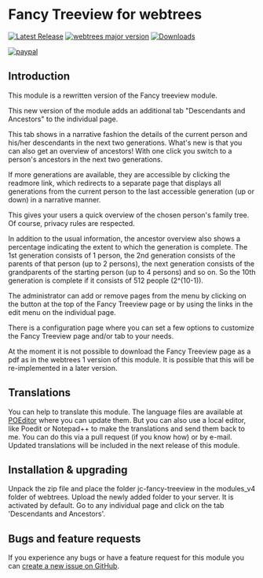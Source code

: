 Fancy Treeview for webtrees
===========================

[![Latest Release](https://img.shields.io/github/release/JustCarmen/webtrees-fancy-treeview.svg)][1]
[![webtrees major version](https://img.shields.io/badge/webtrees-v2.1.x-green)][2]
[![Downloads](https://img.shields.io/github/downloads/JustCarmen/webtrees-fancy-treeview/total.svg)]()

[![paypal](https://www.paypalobjects.com/en_US/i/btn/btn_donateCC_LG.gif)](https://www.paypal.com/cgi-bin/webscr?cmd=_donations&business=XPBC2W85M38AS&item_name=webtrees%20modules%20by%20JustCarmen&currency_code=EUR)

Introduction
-----------
This module is a rewritten version of the Fancy treeview module.

This new version of the module adds an additional tab "Descendants and Ancestors" to the individual page.

This tab shows in a narrative fashion the details of the current person and his/her descendants in the next two generations. What's new is that you can also get an overview of ancestors! With one click you switch to a person's ancestors in the next two generations.

If more generations are available, they are accessible by clicking the readmore link, which redirects to a separate page that displays all generations from the current person to the last accessible generation (up or down) in a narrative manner.

This gives your users a quick overview of the chosen person's family tree. Of course, privacy rules are respected.

In addition to the usual information, the ancestor overview also shows a percentage indicating the extent to which the generation is complete.  The 1st generation consists of 1 person, the 2nd generation consists of the parents of that person (up to 2 persons), the next generation consists of the grandparents of the starting person (up to 4 persons) and so on. So the 10th generation is complete if it consists of 512 people (2^(10-1)).

The administrator can add or remove pages from the menu by clicking on the button at the top of the Fancy Treeview page or by using the links in the edit menu on the individual page.

There is a configuration page where you can set a few options to customize the Fancy Treeview page and/or tab to your needs.

At the moment it is not possible to download the Fancy Treeview page as a pdf as in the webtrees 1 version of this module. It is possible that this will be re-implemented in a later version.

Translations
------------
You can help to translate this module. The language files are available at [POEditor][3] where you can update them. But you can also use a local editor, like Poedit or Notepad++ to make the translations and send them back to me. You can do this via a pull request (if you know how) or by e-mail. Updated translations will be included in the next release of this module.

Installation & upgrading
------------------------
Unpack the zip file and place the folder jc-fancy-treeview in the modules_v4 folder of webtrees. Upload the newly added folder to your server. It is activated by default. Go to any individual page and click on the tab 'Descendants and Ancestors'.

Bugs and feature requests
-------------------------
If you experience any bugs or have a feature request for this module you can [create a new issue on GitHub][4].

 [1]: https://github.com/JustCarmen/webtrees-fancy-treeview/releases/latest
 [2]: https://webtrees.github.io/download/
 [3]: https://poeditor.com/join/project/9HqYANIknp
 [4]: https://github.com/JustCarmen/webtrees-fancy-treeview/issues?state=open


